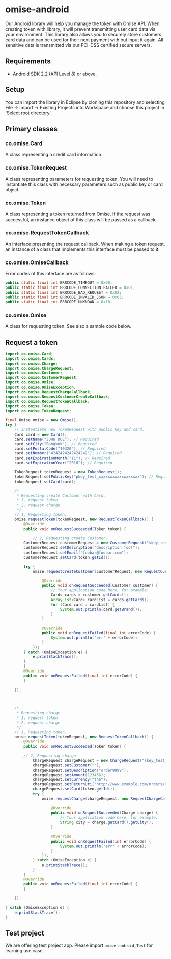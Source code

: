 # omise-android
Our Android library will help you manage the token with Omise API. 
When creating token with library, it will prevent transmitting user card data via your environment.
This library also allows you to securely store customers card data and can be used for their next payment with out input it again.
All sensitive data is transmitted via our PCI-DSS certified secure servers. 


## Requirements
* Android SDK 2.2 (API Level 8) or above.

## Setup
You can import the library in Eclipse by cloning this repository and selecting File -> Import -> Existing Projects into Workspace and choose this project in 'Select root directory.'

## Primary classes
### co.omise.Card
A class representing a credit card information.

### co.omise.TokenRequest
A class representing parameters for requesting token. You will need to instantiate this class with necessary parameters such as public key or card object.

### co.omise.Token
A class representing a token returned from Omise. If the request was successful, an instance object of this class will be passed as a callback.

### co.omise.RequestTokenCallback
An interface presenting the request callback. When making a token request, an instance of a class that implements this interface must be passed to it. 

### co.omise.OmiseCallback
Error codes of this interface are as follows:

```java
public static final int ERRCODE_TIMEOUT = 0x00;
public static final int ERRCODE_CONNECTION_FAILED = 0x01;
public static final int ERRCODE_BAD_REQUEST = 0x02;
public static final int ERRCODE_INVALID_JSON = 0x03;
public static final int ERRCODE_UNKNOWN = 0x10;
```

### co.omise.Omise
A class for requesting token. See also a sample code below.

## Request a token

```java
import co.omise.Card;
import co.omise.Cards;
import co.omise.Charge;
import co.omise.ChargeRequest;
import co.omise.Customer;
import co.omise.CustomerRequest;
import co.omise.Omise;
import co.omise.OmiseException;
import co.omise.RequestChargeCallback;
import co.omise.RequestCustomerCreateCallback;
import co.omise.RequestTokenCallback;
import co.omise.Token;
import co.omise.TokenRequest;

final Omise omise = new Omise();
try {
	// Instantiate new TokenRequest with public key and card.
	Card card = new Card();
	card.setName("JOHN DOE"); // Required
	card.setCity("Bangkok"); // Required
	card.setPostalCode("10320"); // Required
	card.setNumber("4242424242424242"); // Required
	card.setExpirationMonth("11"); // Required
	card.setExpirationYear("2016"); // Required

	TokenRequest tokenRequest = new TokenRequest();
	tokenRequest.setPublicKey("pkey_test_xxxxxxxxxxxxxxxxxx"); // Required
	tokenRequest.setCard(card);

    /*
     * Requesting create Customer with Card.
     * 1, request token
     * 2, request charge
     */
    // 1, Requesting token.    
    omise.requestToken(tokenRequest, new RequestTokenCallback() {
        @Override
        public void onRequestSucceeded(Token token) {
        	
        	// 2, Requesting create Customer.
		CustomerRequest customerRequest = new CustomerRequest("skey_test_xxxxxxxxxxxxxxxxxxx");
		customerRequest.setDescription("description foo!");
		customerRequest.setEmail("foobar@foobar.com");
		customerRequest.setCard(token.getId());
	
		try {
			omise.requestCreateCustomer(customerRequest, new RequestCustomerCreateCallback() {

				@Override
				public void onRequestSucceeded(Customer customer) {
					// Your application code here, for example:
					Cards cards = customer.getCards();
					ArrayList<Card> cardList = cards.getCards();
					for (Card card : cardList) {
						System.out.println(card.getBrand());
					}
				}
					
				@Override
				public void onRequestFailed(final int errorCode) {
					System.out.println("err" + errorCode);
				}
			});
		} catch (OmiseException e) {
			e.printStackTrace();
		}
        }
        @Override
        public void onRequestFailed(final int errorCode) {
        }
        
    });

    

    /*
     * Requesting charge.
     * 1, request token
     * 2, request charge
     */
    // 1, Requesting token.    
    omise.requestToken(tokenRequest, new RequestTokenCallback() {
        @Override
        public void onRequestSucceeded(Token token) {
        	
		// 2, Requesting charge.
    		ChargeRequest chargeRequest = new ChargeRequest("skey_test_xxxxxxxxxxxxxxxxxxx");
    		chargeRequest.setCustomer("");
    		chargeRequest.setDescription("order9999");
    		chargeRequest.setAmount(123456);
    		chargeRequest.setCurrency("thb");
    		chargeRequest.setReturnUri("http://www.example.com/orders/9999/complete");
    		chargeRequest.setCard(token.getId());
			try {
				omise.requestCharge(chargeRequest, new RequestChargeCallback() {
					
					@Override
					public void onRequestSucceeded(Charge charge) {
						// Your application code here, for example:
						String city = charge.getCard().getCity();
					}
					
					@Override
					public void onRequestFailed(int errorCode) {
						System.out.println("err" + errorCode);
					}
				});
			} catch (OmiseException e) {
				e.printStackTrace();
			}
        }
        @Override
        public void onRequestFailed(final int errorCode) {
        }
        
    });
	
} catch (OmiseException e) {
	e.printStackTrace();
}
```
## Test project
We are offering test project app.
Please import `omise-android_Test` for learning use case.
